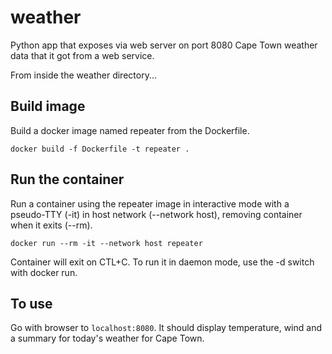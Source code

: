 # weather
Python app that exposes via web server on port 8080 Cape Town weather data that it got from a web service.

From inside the weather directory...

## Build image
Build a docker image named repeater from the Dockerfile.

`docker build -f Dockerfile -t repeater .`

## Run the container
Run a container using the repeater image in interactive mode with a pseudo-TTY (-it) in host network (--network host), removing container when it exits (--rm).

`docker run --rm -it --network host repeater`

Container will exit on CTL+C. To run it in daemon mode, use the -d switch with docker run.

## To use
Go with browser to `localhost:8080`.
It should display temperature, wind and a summary for today's weather for Cape Town.
